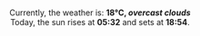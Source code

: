 <p  align="center"><br/>Currently, the weather is: <b> 18°C, <i>overcast clouds</i></b></br>Today, the sun rises at <b>05:32</b> and sets at <b>18:54</b>.</p>